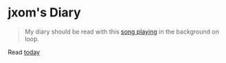 # jxom's Diary

> My diary should be read with this [song playing](https://www.youtube.com/watch?v=co6WMzDOh1o) in the background on loop.

Read [today](./2017/september/05-09-2017.md)